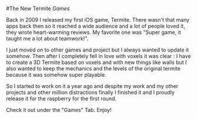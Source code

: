 #The New Termite
_Games_

Back in 2009 I released my first iOS game, Termite. There wasn't that many apps back then so it reached a wide audience and a lot of people loved it, they wrote heart-warming reviews. My favorite one was "Super game, it taught me a lot about teamwork!".

I just moved on to other games and project but I always wanted to update it somehow. Then after I completely fell in love with voxels it was clear : I have to create a 3D Termite based on voxels and with new things like walls but I also wanted to keep the mechanics and the levels of the original termite because it was somehow super playable.

So I started to work on it a year ago and despite my work and my other projects and other million distractions finally I finished it and I proudly release it for the raspberry for the first round. 

Check it out under the "Games" Tab. Enjoy!